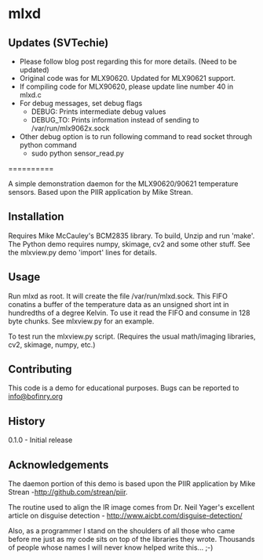 mlxd
==========

## Updates (SVTechie)
  - Please follow blog post regarding this for more details. (Need to be updated)
  - Original code was for MLX90620. Updated for MLX90621 support.
  - If compiling code for MLX90620, please update line number 40 in mlxd.c
  - For debug messages, set debug flags
     - DEBUG:    Prints intermediate debug values
     - DEBUG_TO: Prints information instead of sending to /var/run/mlx9062x.sock
  - Other debug option is to run following command to read socket through python command
     - sudo python sensor_read.py
 
==========

A simple demonstration daemon for the MLX90620/90621 temperature sensors. Based upon the PIIR application by Mike Strean.

## Installation

  Requires Mike McCauley's BCM2835 library. To build, Unzip and run 'make'. The Python demo requires numpy, skimage, cv2 and some other stuff. See the mlxview.py demo 'import' lines for details.

## Usage

  Run mlxd as root. It will create the file /var/run/mlxd.sock. This FIFO conatins a buffer of the temperature data as an unsigned short int in hundredths of a degree Kelvin. To use it read the FIFO and consume in 128 byte chunks. See mlxview.py for an example.

  To test run the mlxview.py script. (Requires the usual math/imaging libraries, cv2, skimage, numpy, etc.)

## Contributing
  
  This code is a demo for educational purposes. Bugs can be reported to info@bofinry.org

## History
  0.1.0 - Initial release

## Acknowledgements

  The daemon portion of this demo is based upon the PIIR application by Mike Strean -http://github.com/strean/piir.

  The routine used to align the IR image comes from Dr. Neil Yager's excellent article on disguise detection - http://www.aicbt.com/disguise-detection/
  
  Also, as a programmer I stand on the shoulders of all those who came before me just as my code sits on top of the libraries they wrote. Thousands of people whose names I will never know helped write this... ;-)
